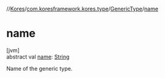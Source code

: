 //[Kores](../../../index.md)/[com.koresframework.kores.type](../index.md)/[GenericType](index.md)/[name](name.md)

# name

[jvm]\
abstract val [name](name.md): [String](https://kotlinlang.org/api/latest/jvm/stdlib/kotlin/-string/index.html)

Name of the generic type.
